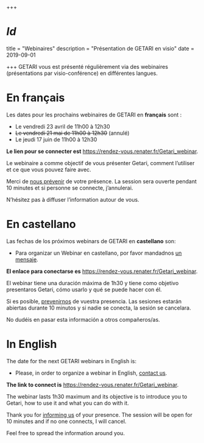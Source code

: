 +++
# $Id$
title = "Webinaires"
description = "Présentation de GETARI en visio"
date = 2019-09-01


+++
GETARI vous est présenté régulièrement via des webinaires (présentations par visio-conférence) en différentes langues.

# En français

Les dates pour les prochains webinaires de GETARI en **français** sont :

* Le vendredi 23 avril de 11h00 à 12h30
* <s>Le vendredi 21 mai de 11h00 à 12h30</s> (annulé)
* Le jeudi 17 juin de 11h00 à 12h30

**Le lien pour se connecter est** <https://rendez-vous.renater.fr/Getari_webinar>.

Le webinaire a comme objectif de vous présenter Getari, comment l’utiliser et ce que vous pouvez faire avec.

Merci de [nous prévenir](/getari/contact) de votre présence. La session sera ouverte pendant 10 minutes et si personne se connecte, j’annulerai.

N’hésitez pas à diffuser l’information autour de vous.

# En castellano

Las fechas de los próximos webinars de GETARI en **castellano** son:

* Para organizar un Webinar en castellano, por favor mandadnos [un mensaje](/getari/en/contact).

**El enlace para conectarse es** <https://rendez-vous.renater.fr/Getari_webinar>.

El webinar tiene una duración máxima de 1h30 y tiene como objetivo presentaros Getari, cómo usarlo y qué se puede hacer con él.

Si es posible, [prevenirnos](/getari/en/contact) de vuestra presencia. Las sesiones estarán abiertas durante 10 minutos y si nadie se conecta, la sesión se cancelara.

No dudéis en pasar esta información a otros compañeros/as.

# In English

The date for the next GETARI webinars in English is:

* Please, in order to organize a webinar in English, [contact us](/getari/en/contact).

**The link to connect is** <https://rendez-vous.renater.fr/Getari_webinar>.

The webinar lasts 1h30 maximum and its objective is to introduce you to Getari, how to use it and what you can do with it.

Thank you for [informing us](/getari/en/contact) of your presence. The session will be open for 10 minutes and if no one connects, I will cancel.

Feel free to spread the information around you.
